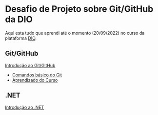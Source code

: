 # Desafio de Projeto sobre Git/GitHub da DIO
Aqui esta tudo que aprendi até o momento (20/09/2022) no curso da plataforma [DIO](https://www.dio.me/).

## Git/GitHub
[Introdução ao Git/GitHub](https://github.com/JhnV21/dio-desafio-github-JoaoV/tree/main/Introdu%C3%A7%C3%A3o%20ao%20Git%20e%20GitHub)
- [Comandos básico do Git](https://github.com/JhnV21/dio-desafio-github-JoaoV/blob/main/Introdu%C3%A7%C3%A3o%20ao%20Git%20e%20GitHub/Comandos%20B%C3%A1sicos%20do%20Git.md)
- [Aprendizado do Curso](https://github.com/JhnV21/dio-desafio-github-JoaoV/blob/main/Introdu%C3%A7%C3%A3o%20ao%20Git%20e%20GitHub/Aprendizado%20do%20Curso.md)
## .NET
[Introdução ao .NET](https://github.com/JhnV21/dio-desafio-github-JoaoV/blob/main/Introdu%C3%A7%C3%A3o%20ao%20.NET/Aprendizado%20.NET.md)
